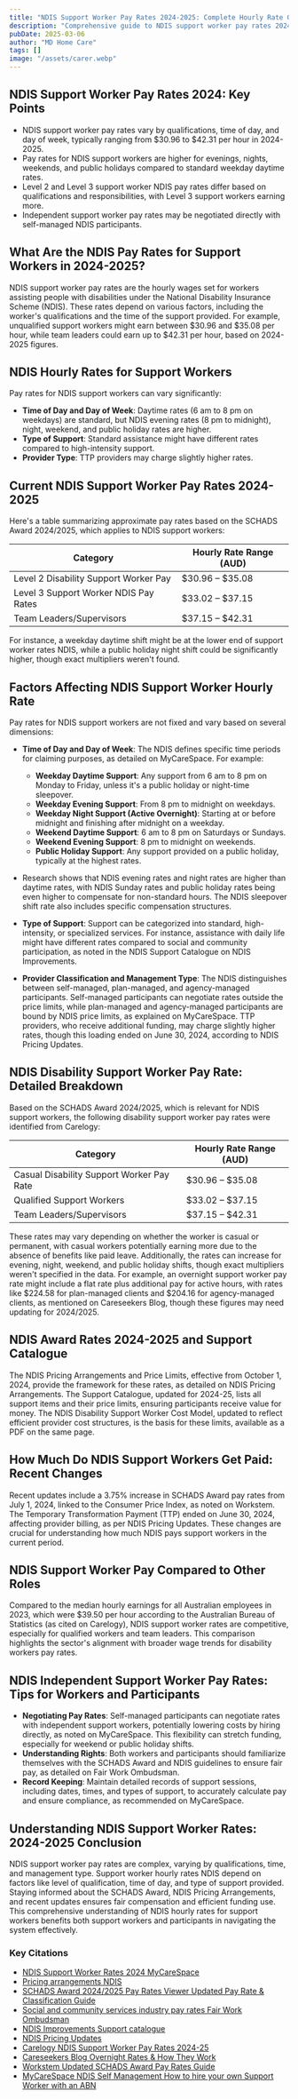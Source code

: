 ```yaml
---
title: "NDIS Support Worker Pay Rates 2024-2025: Complete Hourly Rate Guide"
description: "Comprehensive guide to NDIS support worker pay rates 2024-2025, including hourly rates for different levels, weekend and overnight rates, and SCHADS award information."
pubDate: 2025-03-06
author: "MD Home Care"
tags: []
image: "/assets/carer.webp"
---
```


## NDIS Support Worker Pay Rates 2024: Key Points

- NDIS support worker pay rates vary by qualifications, time of day, and day of week, typically ranging from $30.96 to $42.31 per hour in 2024-2025.
- Pay rates for NDIS support workers are higher for evenings, nights, weekends, and public holidays compared to standard weekday daytime rates.
- Level 2 and Level 3 support worker NDIS pay rates differ based on qualifications and responsibilities, with Level 3 support workers earning more.
- Independent support worker pay rates may be negotiated directly with self-managed NDIS participants.

## What Are the NDIS Pay Rates for Support Workers in 2024-2025?

NDIS support worker pay rates are the hourly wages set for workers assisting people with disabilities under the National Disability Insurance Scheme (NDIS). These rates depend on various factors, including the worker's qualifications and the time of the support provided. For example, unqualified support workers might earn between $30.96 and $35.08 per hour, while team leaders could earn up to $42.31 per hour, based on 2024-2025 figures.

## NDIS Hourly Rates for Support Workers

Pay rates for NDIS support workers can vary significantly:

- **Time of Day and Day of Week**: Daytime rates (6 am to 8 pm on weekdays) are standard, but NDIS evening rates (8 pm to midnight), night, weekend, and public holiday rates are higher.
- **Type of Support**: Standard assistance might have different rates compared to high-intensity support.
- **Provider Type**: TTP providers may charge slightly higher rates.

## Current NDIS Support Worker Pay Rates 2024-2025

Here's a table summarizing approximate pay rates based on the SCHADS Award 2024/2025, which applies to NDIS support workers:

| Category | Hourly Rate Range (AUD) |
|----------|-------------------------|
| Level 2 Disability Support Worker Pay | $30.96 – $35.08 |
| Level 3 Support Worker NDIS Pay Rates | $33.02 – $37.15 |
| Team Leaders/Supervisors | $37.15 – $42.31 |

For instance, a weekday daytime shift might be at the lower end of support worker rates NDIS, while a public holiday night shift could be significantly higher, though exact multipliers weren't found.

## Factors Affecting NDIS Support Worker Hourly Rate

Pay rates for NDIS support workers are not fixed and vary based on several dimensions:

- **Time of Day and Day of Week**: The NDIS defines specific time periods for claiming purposes, as detailed on MyCareSpace. For example:
  - **Weekday Daytime Support**: Any support from 6 am to 8 pm on Monday to Friday, unless it's a public holiday or night-time sleepover.
  - **Weekday Evening Support**: From 8 pm to midnight on weekdays.
  - **Weekday Night Support (Active Overnight)**: Starting at or before midnight and finishing after midnight on a weekday.
  - **Weekend Daytime Support**: 6 am to 8 pm on Saturdays or Sundays.
  - **Weekend Evening Support**: 8 pm to midnight on weekends.
  - **Public Holiday Support**: Any support provided on a public holiday, typically at the highest rates.

- Research shows that NDIS evening rates and night rates are higher than daytime rates, with NDIS Sunday rates and public holiday rates being even higher to compensate for non-standard hours. The NDIS sleepover shift rate also includes specific compensation structures.

- **Type of Support**: Support can be categorized into standard, high-intensity, or specialized services. For instance, assistance with daily life might have different rates compared to social and community participation, as noted in the NDIS Support Catalogue on NDIS Improvements.

- **Provider Classification and Management Type**: The NDIS distinguishes between self-managed, plan-managed, and agency-managed participants. Self-managed participants can negotiate rates outside the price limits, while plan-managed and agency-managed participants are bound by NDIS price limits, as explained on MyCareSpace. TTP providers, who receive additional funding, may charge slightly higher rates, though this loading ended on June 30, 2024, according to NDIS Pricing Updates.

## NDIS Disability Support Worker Pay Rate: Detailed Breakdown

Based on the SCHADS Award 2024/2025, which is relevant for NDIS support workers, the following disability support worker pay rates were identified from Carelogy:

| Category | Hourly Rate Range (AUD) |
|----------|-------------------------|
| Casual Disability Support Worker Pay Rate | $30.96 – $35.08 |
| Qualified Support Workers | $33.02 – $37.15 |
| Team Leaders/Supervisors | $37.15 – $42.31 |

These rates may vary depending on whether the worker is casual or permanent, with casual workers potentially earning more due to the absence of benefits like paid leave. Additionally, the rates can increase for evening, night, weekend, and public holiday shifts, though exact multipliers weren't specified in the data. For example, an overnight support worker pay rate might include a flat rate plus additional pay for active hours, with rates like $224.58 for plan-managed clients and $204.16 for agency-managed clients, as mentioned on Careseekers Blog, though these figures may need updating for 2024/2025.

## NDIS Award Rates 2024-2025 and Support Catalogue

The NDIS Pricing Arrangements and Price Limits, effective from October 1, 2024, provide the framework for these rates, as detailed on NDIS Pricing Arrangements. The Support Catalogue, updated for 2024-25, lists all support items and their price limits, ensuring participants receive value for money. The NDIS Disability Support Worker Cost Model, updated to reflect efficient provider cost structures, is the basis for these limits, available as a PDF on the same page.

## How Much Do NDIS Support Workers Get Paid: Recent Changes

Recent updates include a 3.75% increase in SCHADS Award pay rates from July 1, 2024, linked to the Consumer Price Index, as noted on Workstem. The Temporary Transformation Payment (TTP) ended on June 30, 2024, affecting provider billing, as per NDIS Pricing Updates. These changes are crucial for understanding how much NDIS pays support workers in the current period.

## NDIS Support Worker Pay Compared to Other Roles

Compared to the median hourly earnings for all Australian employees in 2023, which were $39.50 per hour according to the Australian Bureau of Statistics (as cited on Carelogy), NDIS support worker rates are competitive, especially for qualified workers and team leaders. This comparison highlights the sector's alignment with broader wage trends for disability workers pay rates.

## NDIS Independent Support Worker Pay Rates: Tips for Workers and Participants

- **Negotiating Pay Rates**: Self-managed participants can negotiate rates with independent support workers, potentially lowering costs by hiring directly, as noted on MyCareSpace. This flexibility can stretch funding, especially for weekend or public holiday shifts.
- **Understanding Rights**: Both workers and participants should familiarize themselves with the SCHADS Award and NDIS guidelines to ensure fair pay, as detailed on Fair Work Ombudsman.
- **Record Keeping**: Maintain detailed records of support sessions, including dates, times, and types of support, to accurately calculate pay and ensure compliance, as recommended on MyCareSpace.

## Understanding NDIS Support Worker Rates: 2024-2025 Conclusion

NDIS support worker pay rates are complex, varying by qualifications, time, and management type. Support worker hourly rates NDIS depend on factors like level of qualification, time of day, and type of support provided. Staying informed about the SCHADS Award, NDIS Pricing Arrangements, and recent updates ensures fair compensation and efficient funding use. This comprehensive understanding of NDIS hourly rates for support workers benefits both support workers and participants in navigating the system effectively.

### Key Citations

- [NDIS Support Worker Rates 2024 MyCareSpace](https://mycarespace.com.au/resources/ndis-support-worker-rates)
- [Pricing arrangements NDIS](https://www.ndis.gov.au/providers/pricing-arrangements)
- [SCHADS Award 2024/2025 Pay Rates Viewer Updated Pay Rate & Classification Guide](https://awardmatcher.com.au/blog/schads-pay-rates-2024)
- [Social and community services industry pay rates Fair Work Ombudsman](https://www.fairwork.gov.au/pay-and-wages/minimum-wages/social-and-community-services-industry-pay-rates)
- [NDIS Improvements Support catalogue](https://improvements.ndis.gov.au/providers/claims-and-payments/support-catalogue)
- [NDIS Pricing Updates](https://www.ndis.gov.au/providers/pricing-arrangements/pricing-updates)
- [Carelogy NDIS Support Worker Pay Rates 2024-25](https://carelogy.com.au/support-worker/ndis-support-worker-pay-rates-2024-25/)
- [Careseekers Blog Overnight Rates & How They Work](https://blog.careseekers.com.au/2021/03/02/overnight-rates-how-they-work/)
- [Workstem Updated SCHADS Award Pay Rates Guide](https://www.workstem.com/au/blog/updated-schads-award-pay-rates-guide/)
- [MyCareSpace NDIS Self Management How to hire your own Support Worker with an ABN](https://mycarespace.com.au/resources/ndis-self-management-how-to-hire-your-own-support-worker-with-an-abn)

‍
